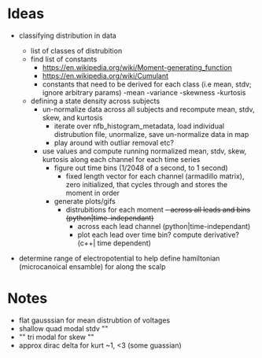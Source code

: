 # Ideas #

- classifying distribution in data
	- list of classes of distrubition
	- find list of constants
		- https://en.wikipedia.org/wiki/Moment-generating_function
		- https://en.wikipedia.org/wiki/Cumulant
		- constants that need to be derived for each class (i.e mean, stdv; ignore arbitrary params)
			-mean
			-variance
			-skewness
			-kurtosis
	- defining a state density across subjects
		- un-normalize data across all subjects and recompute mean, stdv, skew, and kurtosis
			- iterate over nfb_histogram_metadata, load individual distrubution file, unormalize, save un-normalize data in map
			- play around with outliar removal etc?
		- use values and compute running normalized mean, stdv, skew, kurtosis along each channel for each time series
			- figure out time bins (1/2048 of a second, to 1 second)
				- fixed length vector for each channel (armadillo matrix), zero initialized, that cycles through and stores the moment in order
			- generate plots/gifs
				- distrubitions for each moment
					~~- across all leads and bins (python|time-independant)~~
					- across each lead channel (python|time-independant)
					- plot each lead over time bin? compute derivative? (c++| time dependent)

- determine range of electropotential to help define hamiltonian (microcanoical ensamble) for along the scalp


# Notes #
- flat gausssian for mean distrubtion of voltages
- shallow quad modal stdv ""
- "" tri modal for skew ""
- approx dirac delta for kurt ~1, <3  (some guassian)


